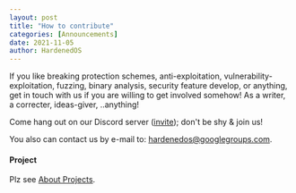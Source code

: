 ```yaml
---
layout: post
title: "How to contribute"
categories: [Announcements] 
date: 2021-11-05
author: HardenedOS
---
```


If you like breaking protection schemes, anti-exploitation, vulnerability-exploitation, fuzzing, binary analysis, security feature develop, or anything, get in touch with us if you are willing to get involved somehow! As a writer, a correcter, ideas-giver, ..anything!

Come hang out on our Discord server ([invite](https://discord.gg/pKqvtuSM9F)); don't be shy & join us!

You also can contact us by e-mail to: hardenedos@googlegroups.com.



#### Project

Plz see [About Projects](https://hardenedos.github.io/announcement/about-projects.html).
